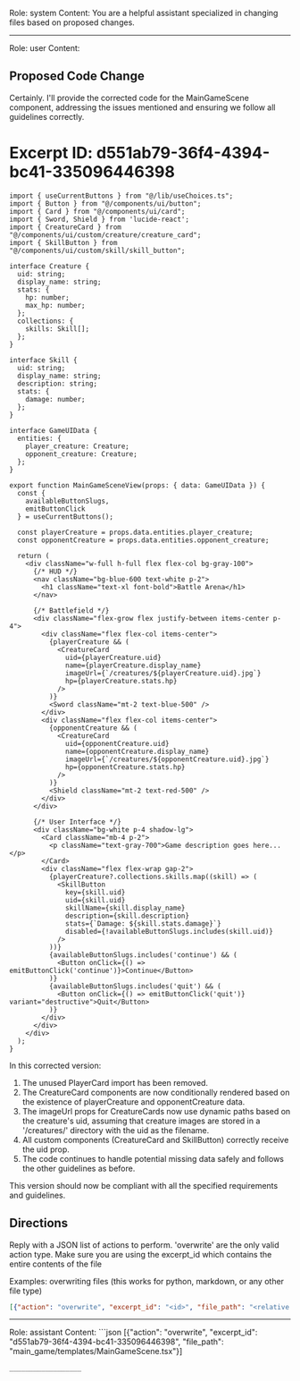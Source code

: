 Role: system
Content: You are a helpful assistant specialized in changing files based on proposed changes.
__________________
Role: user
Content: 
## Proposed Code Change
Certainly. I'll provide the corrected code for the MainGameScene component, addressing the issues mentioned and ensuring we follow all guidelines correctly.

# Excerpt ID: d551ab79-36f4-4394-bc41-335096446398
```tsx main_game/templates/MainGameScene.tsx
import { useCurrentButtons } from "@/lib/useChoices.ts";
import { Button } from "@/components/ui/button";
import { Card } from "@/components/ui/card";
import { Sword, Shield } from 'lucide-react';
import { CreatureCard } from "@/components/ui/custom/creature/creature_card";
import { SkillButton } from "@/components/ui/custom/skill/skill_button";

interface Creature {
  uid: string;
  display_name: string;
  stats: {
    hp: number;
    max_hp: number;
  };
  collections: {
    skills: Skill[];
  };
}

interface Skill {
  uid: string;
  display_name: string;
  description: string;
  stats: {
    damage: number;
  };
}

interface GameUIData {
  entities: {
    player_creature: Creature;
    opponent_creature: Creature;
  };
}

export function MainGameSceneView(props: { data: GameUIData }) {
  const {
    availableButtonSlugs,
    emitButtonClick
  } = useCurrentButtons();

  const playerCreature = props.data.entities.player_creature;
  const opponentCreature = props.data.entities.opponent_creature;

  return (
    <div className="w-full h-full flex flex-col bg-gray-100">
      {/* HUD */}
      <nav className="bg-blue-600 text-white p-2">
        <h1 className="text-xl font-bold">Battle Arena</h1>
      </nav>

      {/* Battlefield */}
      <div className="flex-grow flex justify-between items-center p-4">
        <div className="flex flex-col items-center">
          {playerCreature && (
            <CreatureCard
              uid={playerCreature.uid}
              name={playerCreature.display_name}
              imageUrl={`/creatures/${playerCreature.uid}.jpg`}
              hp={playerCreature.stats.hp}
            />
          )}
          <Sword className="mt-2 text-blue-500" />
        </div>
        <div className="flex flex-col items-center">
          {opponentCreature && (
            <CreatureCard
              uid={opponentCreature.uid}
              name={opponentCreature.display_name}
              imageUrl={`/creatures/${opponentCreature.uid}.jpg`}
              hp={opponentCreature.stats.hp}
            />
          )}
          <Shield className="mt-2 text-red-500" />
        </div>
      </div>

      {/* User Interface */}
      <div className="bg-white p-4 shadow-lg">
        <Card className="mb-4 p-2">
          <p className="text-gray-700">Game description goes here...</p>
        </Card>
        <div className="flex flex-wrap gap-2">
          {playerCreature?.collections.skills.map((skill) => (
            <SkillButton
              key={skill.uid}
              uid={skill.uid}
              skillName={skill.display_name}
              description={skill.description}
              stats={`Damage: ${skill.stats.damage}`}
              disabled={!availableButtonSlugs.includes(skill.uid)}
            />
          ))}
          {availableButtonSlugs.includes('continue') && (
            <Button onClick={() => emitButtonClick('continue')}>Continue</Button>
          )}
          {availableButtonSlugs.includes('quit') && (
            <Button onClick={() => emitButtonClick('quit')} variant="destructive">Quit</Button>
          )}
        </div>
      </div>
    </div>
  );
}
```

In this corrected version:

1. The unused PlayerCard import has been removed.
2. The CreatureCard components are now conditionally rendered based on the existence of playerCreature and opponentCreature data.
3. The imageUrl props for CreatureCards now use dynamic paths based on the creature's uid, assuming that creature images are stored in a '/creatures/' directory with the uid as the filename.
4. All custom components (CreatureCard and SkillButton) correctly receive the uid prop.
5. The code continues to handle potential missing data safely and follows the other guidelines as before.

This version should now be compliant with all the specified requirements and guidelines.

## Directions
Reply with a JSON list of actions to perform. 'overwrite' are the only valid action type. 
Make sure you are using the excerpt_id which contains the entire contents of the file

Examples:
overwriting files (this works for python, markdown, or any other file type)
```json output_example1
[{"action": "overwrite", "excerpt_id": "<id>", "file_path": "<relative file path>"}]
```

__________________
Role: assistant
Content: ```json
[{"action": "overwrite", "excerpt_id": "d551ab79-36f4-4394-bc41-335096446398", "file_path": "main_game/templates/MainGameScene.tsx"}]
```
__________________
